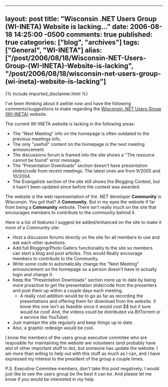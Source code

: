   ---
  layout: post
  title: "Wisconsin .NET Users Group (WI-INETA) Website is lacking..."
  date: 2006-08-18 14:25:00 -0500
  comments: true
  published: true
  categories: ["blog", "archives"]
  tags: ["General", "WI-INETA"]
  alias: ["/post/2006/08/18/Wisconsin-NET-Users-Group-(WI-INETA)-Website-is-lacking", "/post/2006/08/18/wisconsin-net-users-group-(wi-ineta)-website-is-lacking"]
  ---
<!-- more -->
{% include imported_disclaimer.html %}
<p>
I&#39;ve been thinking about it awhile now and have the following comments/suggestions to make regarding the <a href="http://wi-ineta.org/">Wisconsin .NET Users Group (WI-INETA)</a> website.
</p>
<p>
The current&nbsp;WI-INETA website is lacking in the following areas:
</p>
<ul>
	<li>The &quot;Next Meeting&quot; info on the homepage is often outdated to the previous meetings info. </li>
	<li>The only &quot;usefull&quot; content on the homepage is the next meeting announcement. </li>
	<li>The discussions forum is framed into the site&nbsp;shows a &quot;The resource cannot be found&quot; error message. </li>
	<li>The &quot;Presentation Downloads&quot; section doesn&#39;t have presentation slides/code from recent meetings. The latest ones are from 9/2005 and 10/2004. </li>
	<li>The Evangalists section of the site still shows the Blogging Contest, but it hasn&#39;t been updated since before the contest was awarded.</li>
</ul>
<p>
The website is the web representation of the .NET developer <strong>Community</strong> in Wisconsin. You got that? A <strong>Community</strong>. But in my eyes the website if far from being a <strong>Community</strong> website. There isn&#39;t really much on the site that encourages members to contribute to the community behind it.
</p>
<p>
Here is a list of features I suggest be added/enhanced on the site to make it more of&nbsp;a Community site:
</p>
<ul>
	<li>Host a discusson forums directly on the site for all members to use and ask each other questions. </li>
	<li>Add full Blogging/Photo Gallery functionality to the site so members can&nbsp;start a&nbsp;blog and post articles. This would Really encourage members to contribute to the Community. </li>
	<li>Write some code to automatically change the &quot;Next Meeting&quot; announcement on the homepage so a person doesn&#39;t have to actually login and change it. </li>
	<li>Keep&nbsp;the &quot;Presentation Downloads&quot; section more up to date by being more proactive to get the presentation slide/code from the presenters and post them up within a couple days each meeting. 
	<ul>
		<li>A really cool addition would be to&nbsp;go as far as recording the presentations and offering them for download from the website. (I know this one isn&#39;t as feasible since it would cost $$ but it sure would be cool! And, the videos could be distributed via BitTorrent or a service like YouTube)</li>
	</ul>
	</li>
	<li>Just maintain the site regularly and keep things up to date. </li>
	<li>Also, a graphic redesign would be cool.</li>
</ul>
<p>
I know the members of the users group executive commitee who are resposible for maintaining the website are volunteers (and probably have alot of other important stuff to do), but someone has update the website. I am more than willing to help out with this stuff as much as I can, and I have expressed my interest to the president of the group a couple times.
</p>
<p>
P.S.&nbsp;Executive Commitee members, don&#39;t take this post negatively; I would just like to see the users group be the best it can be. And please let me know if you would be interested in my help.
</p>
